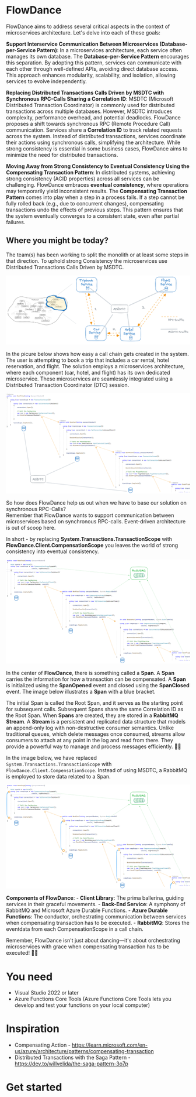 # FlowDance
FlowDance aims to address several critical aspects in the context of microservices architecture. Let's delve into each of these goals:

**Support Interservice Communication Between Microservices (Database-per-Service Pattern)**:
    In a microservices architecture, each service often manages its own database. The **Database-per-Service Pattern** encourages this separation.
    By adopting this pattern, services can communicate with each other through well-defined APIs, avoiding direct database access.
    This approach enhances modularity, scalability, and isolation, allowing services to evolve independently.

**Replacing Distributed Transactions Calls Driven by MSDTC with Synchronous RPC-Calls Sharing a Correlation ID**:
    MSDTC (Microsoft Distributed Transaction Coordinator) is commonly used for distributed transactions across multiple databases.
    However, MSDTC introduces complexity, performance overhead, and potential deadlocks.
    FlowDance proposes a shift towards synchronous RPC (Remote Procedure Call) communication.
    Services share a **Correlation ID** to track related requests across the system.
    Instead of distributed transactions, services coordinate their actions using synchronous calls, simplifying the architecture.
    While strong consistency is essential in some business cases, FlowDance aims to minimize the need for distributed transactions.

**Moving Away from Strong Consistency to Eventual Consistency Using the Compensating Transaction Pattern**:
    In distributed systems, achieving strong consistency (ACID properties) across all services can be challenging.
    FlowDance embraces **eventual consistency**, where operations may temporarily yield inconsistent results.
    The **Compensating Transaction Pattern** comes into play when a step in a process fails.
    If a step cannot be fully rolled back (e.g., due to concurrent changes), compensating transactions undo the effects of previous steps.
    This pattern ensures that the system eventually converges to a consistent state, even after partial failures.

## Where you might be today?
The team(s) has been working to split the monolith or at least some steps in that direction. To uphold strong Consistency the microservices use Distributed Transactions Calls Driven by MSDTC.   

![Distributed monolith](Docs/distributed-monolith.png)

In the picure below shows how easy a call chain gets created in the system. 
The user is attempting to book a trip that includes a car rental, hotel reservation, and flight.
The solution employs a microservices architecture, where each component (car, hotel, and flight) has its own dedicated microservice. These microservices are seamlessly integrated using a Distributed Transaction Coordinator (DTC) session.

![Synchronous choreography-based call chains](Docs/synchronous-choreography-based-call-chains.png)

So how does FlowDance help us out when we have to base our solution on synchronous RPC-Calls?   
Remember that FlowDance wants to support communication between microservices based on synchronous RPC-calls. 
Event-driven architecture is out of scoop here.

In short - by replacing **System.Transactions.TransactionScope** with **FlowDance.Client.CompensationScope** you leaves the world of strong consistency into eventual consistency.

![Synchronous choreography-based call chains supported by FlowDance](Docs/synchronous-choreography-based-call-chains-with-flowdance.png)

In the center of **FlowDance**, there is something called a **Span**. A **Span** carries the information for how a transaction can be compensated.
A **Span** is initialized using the **SpanOpened** event and closed using the **SpanClosed** event. The image below illustrates a **Span** with a blue bracket.

The initial Span is called the Root Span, and it serves as the starting point for subsequent calls. Subsequent Spans share the same Correlation ID as the Root Span.
When **Spans** are created, they are stored in a **RabbitMQ Stream**. A **Stream** is a persistent and replicated data structure that models an append-only log with non-destructive consumer semantics. Unlike traditional queues, which delete messages once consumed, streams allow consumers to attach at any point in the log and read from there. They provide a powerful way to manage and process messages efficiently. 🐰📜


In the image below, we have replaced `System.Transactions.TransactionScope` with `FlowDance.Client.CompensationScope`. Instead of using MSDTC, a RabbitMQ is employed to store data related to a Span.

![Synchronous choreography-based call chains supported by FlowDance](Docs/synchronous-choreography-based-call-chains-with-span.png)


**Components of FlowDance**:
    - **Client Library**: The prima ballerina, guiding services in their graceful movements.
    - **Back-End Service**: A symphony of RabbitMQ and Microsoft Azure Durable Functions.
        - **Azure Durable Functions**: The conductor, orchestrating communication between services when compensating transaction has to be executed.
        - **RabbitMQ**: Stores the eventdata from each CompensationScope in a call chain.


Remember, FlowDance isn't just about dancing—it's about orchestrating microservices with grace when compensating transaction has to be executed! 🕺💃

# You need
* Visual Studio 2022 or later
* Azure Functions Core Tools (Azure Functions Core Tools lets you develop and test your functions on your local computer)
 

# Inspiration
* Compensating Action - https://learn.microsoft.com/en-us/azure/architecture/patterns/compensating-transaction
* Distributed Transactions with the Saga Pattern - https://dev.to/willvelida/the-saga-pattern-3o7p

# Get started
